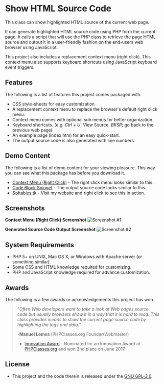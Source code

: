 # Show HTML Source Code
This class can show highlighted HTML source of the current web page.

It can generate highlighted HTML source code using PHP form the current page. It calls a script that will use the PHP class to retrieve the page HTML source and output it in a user-friendly fashion on the end-users web browser using JavaScript.

This project also includes a replacement context menu (right click). This context menu also supports keyboard shortcuts using JavaScript keyboard event triggers.

## Features
The following is a list of features this project comes packaged with.
 * CSS style-sheets for easy customization.
 * A replacement context menu to replace the browser's default right click menu.
 * Context menu comes with optional sub menus for better organization.
 * Keyboard shortcuts. (e.g. _Ctrl + U_; View Source, _BKSP_; go back to the previous web page)
 * An example page (index.htm) for an easy quick-start.
 * The output source code is also generated with line numbers.
 
## Demo Content
The following is a list of demo content for your viewing pleasure. This way you can see what this package has before you download it.
 * [Context Menu (Right Click)](https://codepen.io/demondevin/pen/oYPGxb) - The right click menu looks similar to this.
 * [Code Block Snippet](https://codepen.io/demondevin/pen/pNqpQE) - The output source code looks similar to this.
 * [Softables.tk](http://softables.tk/) - Visit my website and right click to see this in action.
 
 ## Screenshots
**Context Menu (Right Click) Screenshot**
![Screenshot #1](https://www.phpclasses.org/browse/view/image/format/screenshot/file/145160/name/screenshot-01.png "Demo Screenshot 1") 
 
 **Generated Source Code Output Screenshot**
 ![Screenshot #2](https://www.phpclasses.org/browse/view/image/format/screenshot/file/145161/name/screenshot-02.png "Demo Screenshot 2")
  
## System Requirements
* PHP 5+ on UNIX, Mac OS X, or Windows with Apache server (or something similar).
* Some CSS and HTML knowledge required for customizing.
* PHP and JavaScript knowledge required for advance customization.

 [R1]: http://portableapps.com/download

## Awards
The following is a few awards or acknowledgements this project has won.
> _"Often Web developers want to take a look at Web pages source code but usually browsers show it in a way that it is hard to read. This class provides means to show the current page source code by highlighting the tags and data."_ 
>
> -**Manuel Lemos** (PHPClasses.org Founder/Webmaster)
> * [Innovation Award](https://www.phpclasses.org/package/10347-PHP-Show-highlighted-HTML-source-of-the-current-page.html) - Nominated for an Innovation Award at [PHPClasses.org](https://www.phpclasses.org/) and won 2nd place on June 2017.
   
## License
* This project and the code therein is released under the [GNU GPL-3.0](https://opensource.org/licenses/GPL-3.0).
 
